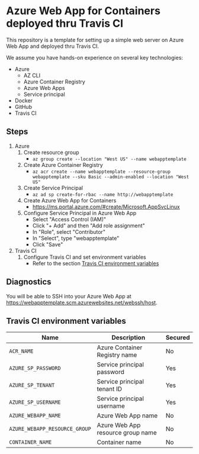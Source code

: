 # Azure Web App for Containers deployed thru Travis CI

This repository is a template for setting up a simple web server on Azure Web App and deployed thru Travis CI.

We assume you have hands-on experience on several key technologies:
- Azure
   - AZ CLI
   - Azure Container Registry
   - Azure Web Apps
   - Service principal
- Docker
- GitHub
- Travis CI

## Steps

1. Azure
   1. Create resource group
      - `az group create --location "West US" --name webapptemplate`
   1. Create Azure Container Registry
      - `az acr create --name webapptemplate --resource-group webapptemplate --sku Basic --admin-enabled --location "West US"`
   1. Create Service Principal
      - `az ad sp create-for-rbac --name http://webapptemplate`
   1. Create Azure Web App for Containers
      - https://ms.portal.azure.com/#create/Microsoft.AppSvcLinux
   1. Configure Service Principal in Azure Web App
      - Select "Access Control (IAM)"
      - Click "+ Add" and then "Add role assignment"
      - In "Role", select "Contributor"
      - In "Select", type "webapptemplate"
      - Click "Save"
1. Travis CI
   1. Configure Travis CI and set environment variables
      - Refer to the section [Travis CI environment variables](#travis-ci-environment-variables)

## Diagnostics

You will be able to SSH into your Azure Web App at https://webapptemplate.scm.azurewebsites.net/webssh/host.

## Travis CI environment variables

| Name | Description | Secured |
| - | - | - |
| `ACR_NAME` | Azure Container Registry name | No |
| `AZURE_SP_PASSWORD` | Service principal password | Yes |
| `AZURE_SP_TENANT` | Service principal tenant ID | Yes |
| `AZURE_SP_USERNAME` | Service principal username | Yes |
| `AZURE_WEBAPP_NAME` | Azure Web App name | No |
| `AZURE_WEBAPP_RESOURCE_GROUP` | Azure Web App resource group name | No |
| `CONTAINER_NAME` | Container name | No |

